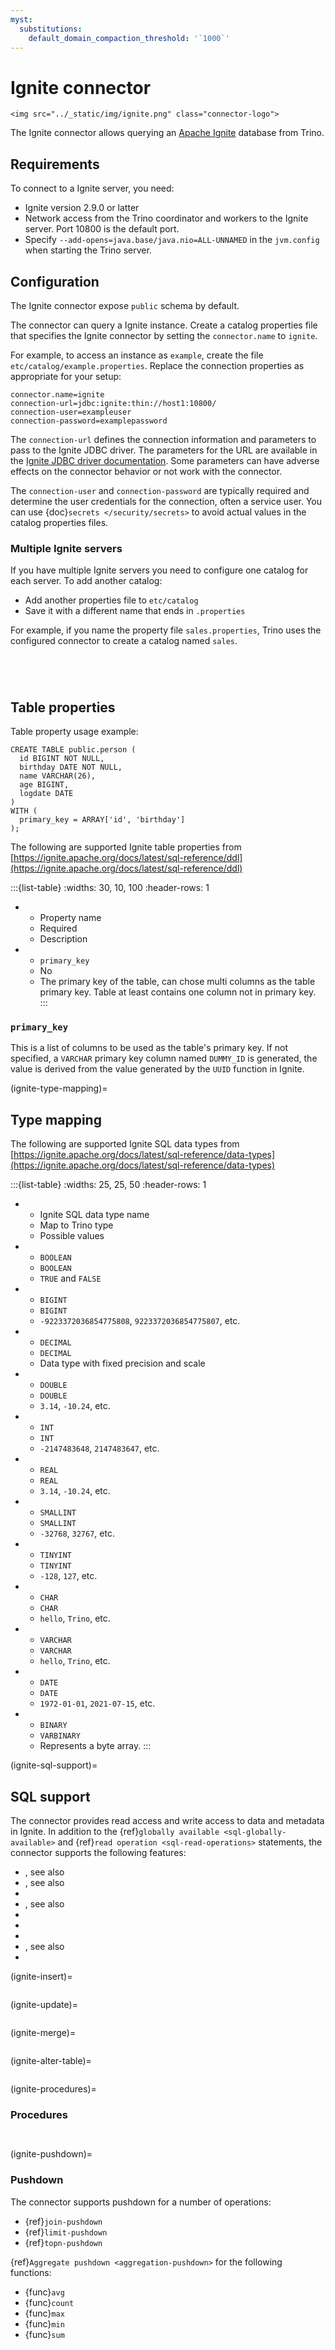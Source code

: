 ```yaml
---
myst:
  substitutions:
    default_domain_compaction_threshold: '`1000`'
---
```


# Ignite connector

```{raw} html
<img src="../_static/img/ignite.png" class="connector-logo">
```

The Ignite connector allows querying an [Apache Ignite](https://ignite.apache.org/)
database from Trino.

## Requirements

To connect to a Ignite server, you need:

- Ignite version 2.9.0 or latter
- Network access from the Trino coordinator and workers to the Ignite
  server. Port 10800 is the default port.
- Specify `--add-opens=java.base/java.nio=ALL-UNNAMED` in the `jvm.config` when starting the Trino server.

## Configuration

The Ignite connector expose `public` schema by default.

The connector can query a Ignite instance. Create a catalog properties file
that specifies the Ignite connector by setting the `connector.name` to
`ignite`.

For example, to access an instance as `example`, create the file
`etc/catalog/example.properties`. Replace the connection properties as
appropriate for your setup:

```text
connector.name=ignite
connection-url=jdbc:ignite:thin://host1:10800/
connection-user=exampleuser
connection-password=examplepassword
```

The `connection-url` defines the connection information and parameters to pass
to the Ignite JDBC driver. The parameters for the URL are available in the
[Ignite JDBC driver documentation](https://ignite.apache.org/docs/latest/SQL/JDBC/jdbc-driver).
Some parameters can have adverse effects on the connector behavior or not work
with the connector.

The `connection-user` and `connection-password` are typically required and
determine the user credentials for the connection, often a service user. You can
use {doc}`secrets </security/secrets>` to avoid actual values in the catalog
properties files.

### Multiple Ignite servers

If you have multiple Ignite servers you need to configure one
catalog for each server. To add another catalog:

- Add another properties file to `etc/catalog`
- Save it with a different name that ends in `.properties`

For example, if you name the property file `sales.properties`, Trino uses the
configured connector to create a catalog named `sales`.

```{include} jdbc-common-configurations.fragment
```

```{include} query-comment-format.fragment
```

```{include} jdbc-domain-compaction-threshold.fragment
```

```{include} jdbc-case-insensitive-matching.fragment
```

## Table properties

Table property usage example:

```
CREATE TABLE public.person (
  id BIGINT NOT NULL,
  birthday DATE NOT NULL,
  name VARCHAR(26),
  age BIGINT,
  logdate DATE
)
WITH (
  primary_key = ARRAY['id', 'birthday']
);
```

The following are supported Ignite table properties from [https://ignite.apache.org/docs/latest/sql-reference/ddl](https://ignite.apache.org/docs/latest/sql-reference/ddl)

:::{list-table}
:widths: 30, 10, 100
:header-rows: 1

* - Property name
  - Required
  - Description
* - `primary_key`
  - No
  - The primary key of the table, can chose multi columns as the table primary
    key. Table at least contains one column not in primary key.
:::

### `primary_key`

This is a list of columns to be used as the table's primary key. If not specified, a `VARCHAR` primary key column named `DUMMY_ID` is generated,
the value is derived from the value generated by the `UUID` function in Ignite.

(ignite-type-mapping)=
## Type mapping

The following are supported Ignite SQL data types from [https://ignite.apache.org/docs/latest/sql-reference/data-types](https://ignite.apache.org/docs/latest/sql-reference/data-types)

:::{list-table}
:widths: 25, 25, 50
:header-rows: 1

* - Ignite SQL data type name
  - Map to Trino type
  - Possible values
* - `BOOLEAN`
  - `BOOLEAN`
  - `TRUE` and `FALSE`
* - `BIGINT`
  - `BIGINT`
  - `-9223372036854775808`, `9223372036854775807`, etc.
* - `DECIMAL`
  - `DECIMAL`
  - Data type with fixed precision and scale
* - `DOUBLE`
  - `DOUBLE`
  - `3.14`, `-10.24`, etc.
* - `INT`
  - `INT`
  - `-2147483648`, `2147483647`, etc.
* - `REAL`
  - `REAL`
  - `3.14`, `-10.24`, etc.
* - `SMALLINT`
  - `SMALLINT`
  - `-32768`, `32767`, etc.
* - `TINYINT`
  - `TINYINT`
  - `-128`, `127`, etc.
* - `CHAR`
  - `CHAR`
  - `hello`, `Trino`, etc.
* - `VARCHAR`
  - `VARCHAR`
  - `hello`, `Trino`, etc.
* - `DATE`
  - `DATE`
  - `1972-01-01`, `2021-07-15`, etc.
* - `BINARY`
  - `VARBINARY`
  - Represents a byte array.
:::

(ignite-sql-support)=
## SQL support

The connector provides read access and write access to data and metadata in
Ignite.  In addition to the {ref}`globally available
<sql-globally-available>` and {ref}`read operation <sql-read-operations>`
statements, the connector supports the following features:

- [](/sql/insert), see also [](ignite-insert)
- [](/sql/update), see also [](ignite-update)
- [](/sql/delete)
- [](/sql/merge), see also [](ignite-merge)
- [](/sql/create-table)
- [](/sql/create-table-as)
- [](/sql/drop-table)
- [](/sql/alter-table), see also [](ignite-alter-table)
- [](ignite-procedures)

(ignite-insert)=
```{include} non-transactional-insert.fragment
```

(ignite-update)=
```{include} sql-update-limitation.fragment
```

(ignite-merge)=
```{include} non-transactional-merge.fragment
```

(ignite-alter-table)=
```{include} alter-table-limitation.fragment
```

(ignite-procedures)=
### Procedures

```{include} jdbc-procedures-flush.fragment
```
```{include} procedures-execute.fragment
```

(ignite-pushdown)=
### Pushdown

The connector supports pushdown for a number of operations:

- {ref}`join-pushdown`
- {ref}`limit-pushdown`
- {ref}`topn-pushdown`

{ref}`Aggregate pushdown <aggregation-pushdown>` for the following functions:

- {func}`avg`
- {func}`count`
- {func}`max`
- {func}`min`
- {func}`sum`


```{include} no-pushdown-text-type.fragment
```
